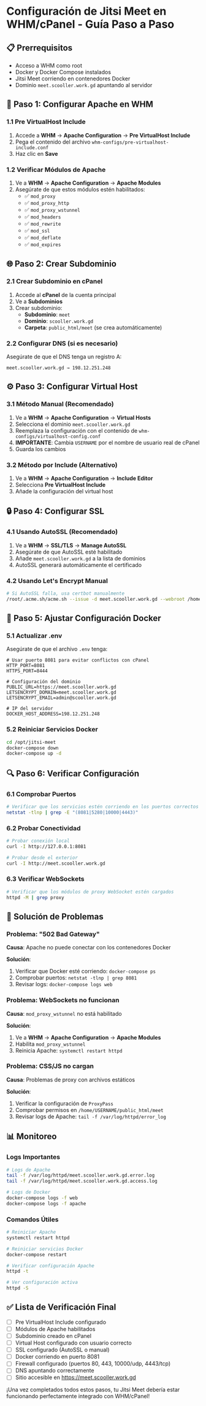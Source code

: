 # Configuración de Jitsi Meet en WHM/cPanel - Guía Paso a Paso

## 📋 Prerrequisitos

- Acceso a WHM como root
- Docker y Docker Compose instalados
- Jitsi Meet corriendo en contenedores Docker
- Dominio `meet.scooller.work.gd` apuntando al servidor

## 🔧 Paso 1: Configurar Apache en WHM

### 1.1 Pre VirtualHost Include

1. Accede a **WHM** → **Apache Configuration** → **Pre VirtualHost Include**
2. Pega el contenido del archivo `whm-configs/pre-virtualhost-include.conf`
3. Haz clic en **Save**

### 1.2 Verificar Módulos de Apache

1. Ve a **WHM** → **Apache Configuration** → **Apache Modules**
2. Asegúrate de que estos módulos estén habilitados:
   - ✅ `mod_proxy`
   - ✅ `mod_proxy_http`
   - ✅ `mod_proxy_wstunnel`
   - ✅ `mod_headers`
   - ✅ `mod_rewrite`
   - ✅ `mod_ssl`
   - ✅ `mod_deflate`
   - ✅ `mod_expires`

## 🌐 Paso 2: Crear Subdominio

### 2.1 Crear Subdominio en cPanel

1. Accede al **cPanel** de la cuenta principal
2. Ve a **Subdominios**
3. Crear subdominio:
   - **Subdominio**: `meet`
   - **Dominio**: `scooller.work.gd`
   - **Carpeta**: `public_html/meet` (se crea automáticamente)

### 2.2 Configurar DNS (si es necesario)

Asegúrate de que el DNS tenga un registro A:

```
meet.scooller.work.gd → 198.12.251.248
```

## ⚙️ Paso 3: Configurar Virtual Host

### 3.1 Método Manual (Recomendado)

1. Ve a **WHM** → **Apache Configuration** → **Virtual Hosts**
2. Selecciona el dominio `meet.scooller.work.gd`
3. Reemplaza la configuración con el contenido de `whm-configs/virtualhost-config.conf`
4. **IMPORTANTE**: Cambia `USERNAME` por el nombre de usuario real de cPanel
5. Guarda los cambios

### 3.2 Método por Include (Alternativo)

1. Ve a **WHM** → **Apache Configuration** → **Include Editor**
2. Selecciona **Pre VirtualHost Include**
3. Añade la configuración del virtual host

## 🔒 Paso 4: Configurar SSL

### 4.1 Usando AutoSSL (Recomendado)

1. Ve a **WHM** → **SSL/TLS** → **Manage AutoSSL**
2. Asegúrate de que AutoSSL esté habilitado
3. Añade `meet.scooller.work.gd` a la lista de dominios
4. AutoSSL generará automáticamente el certificado

### 4.2 Usando Let's Encrypt Manual

```bash
# Si AutoSSL falla, usa certbot manualmente
/root/.acme.sh/acme.sh --issue -d meet.scooller.work.gd --webroot /home/USERNAME/public_html/meet
```

## 🐳 Paso 5: Ajustar Configuración Docker

### 5.1 Actualizar .env

Asegúrate de que el archivo `.env` tenga:

```env
# Usar puerto 8081 para evitar conflictos con cPanel
HTTP_PORT=8081
HTTPS_PORT=8444

# Configuración del dominio
PUBLIC_URL=https://meet.scooller.work.gd
LETSENCRYPT_DOMAIN=meet.scooller.work.gd
LETSENCRYPT_EMAIL=admin@scooller.work.gd

# IP del servidor
DOCKER_HOST_ADDRESS=198.12.251.248
```

### 5.2 Reiniciar Servicios Docker

```bash
cd /opt/jitsi-meet
docker-compose down
docker-compose up -d
```

## 🔍 Paso 6: Verificar Configuración

### 6.1 Comprobar Puertos

```bash
# Verificar que los servicios estén corriendo en los puertos correctos
netstat -tlnp | grep -E "(8081|5280|10000|4443)"
```

### 6.2 Probar Conectividad

```bash
# Probar conexión local
curl -I http://127.0.0.1:8081

# Probar desde el exterior
curl -I http://meet.scooller.work.gd
```

### 6.3 Verificar WebSockets

```bash
# Verificar que los módulos de proxy WebSocket estén cargados
httpd -M | grep proxy
```

## 🚨 Solución de Problemas

### Problema: "502 Bad Gateway"

**Causa**: Apache no puede conectar con los contenedores Docker

**Solución**:

1. Verificar que Docker esté corriendo: `docker-compose ps`
2. Comprobar puertos: `netstat -tlnp | grep 8081`
3. Revisar logs: `docker-compose logs web`

### Problema: WebSockets no funcionan

**Causa**: `mod_proxy_wstunnel` no está habilitado

**Solución**:

1. Ve a **WHM** → **Apache Configuration** → **Apache Modules**
2. Habilita `mod_proxy_wstunnel`
3. Reinicia Apache: `systemctl restart httpd`

### Problema: CSS/JS no cargan

**Causa**: Problemas de proxy con archivos estáticos

**Solución**:

1. Verificar la configuración de `ProxyPass`
2. Comprobar permisos en `/home/USERNAME/public_html/meet`
3. Revisar logs de Apache: `tail -f /var/log/httpd/error_log`

## 📊 Monitoreo

### Logs Importantes

```bash
# Logs de Apache
tail -f /var/log/httpd/meet.scooller.work.gd.error.log
tail -f /var/log/httpd/meet.scooller.work.gd.access.log

# Logs de Docker
docker-compose logs -f web
docker-compose logs -f apache
```

### Comandos Útiles

```bash
# Reiniciar Apache
systemctl restart httpd

# Reiniciar servicios Docker
docker-compose restart

# Verificar configuración Apache
httpd -t

# Ver configuración activa
httpd -S
```

## ✅ Lista de Verificación Final

- [ ] Pre VirtualHost Include configurado
- [ ] Módulos de Apache habilitados
- [ ] Subdominio creado en cPanel
- [ ] Virtual Host configurado con usuario correcto
- [ ] SSL configurado (AutoSSL o manual)
- [ ] Docker corriendo en puerto 8081
- [ ] Firewall configurado (puertos 80, 443, 10000/udp, 4443/tcp)
- [ ] DNS apuntando correctamente
- [ ] Sitio accesible en https://meet.scooller.work.gd

¡Una vez completados todos estos pasos, tu Jitsi Meet debería estar funcionando perfectamente integrado con WHM/cPanel!
